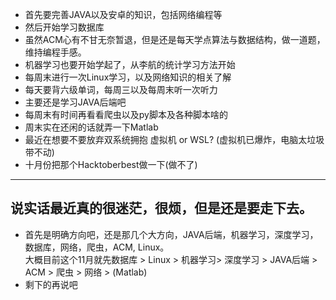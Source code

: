 - 首先要完善JAVA以及安卓的知识，包括网络编程等  
- 然后开始学习数据库  
- 虽然ACM心有不甘无奈暂退，但是还是每天学点算法与数据结构，做一道题，维持编程手感。
- 机器学习也要开始学起了，从李航的统计学习方法开始
- 每周末进行一次Linux学习，以及网络知识的相关了解
- 每天要背六级单词，每周三以及每周末听一次听力
- 主要还是学习JAVA后端吧
- 每周末有时间再看看爬虫以及py脚本及各种脚本啥的
- 周末实在还闲的话就弄一下Matlab
- 最近在想要不要放弃双系统拥抱 虚拟机 or WSL? (虚拟机已爆炸，电脑太垃圾带不动)
- 十月份把那个Hacktoberbest做一下(做不了)

---
## 说实话最近真的很迷茫，很烦，但是还是要走下去。
- 首先是明确方向吧，还是那几个大方向，JAVA后端，机器学习，深度学习，数据库，网络，爬虫，ACM, Linux。  
大概目前这个11月就先数据库 > Linux > 机器学习> 深度学习 > JAVA后端 > ACM > 爬虫 > 网络 > (Matlab)
- 剩下的再说吧